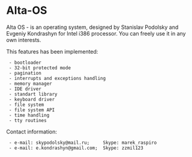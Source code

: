 Alta-OS
=======

Alta OS - is an operating system, designed by Stanislav Podolsky and Evgeniy Kondrashyn for Intel i386 processor. You can freely use it in any own interests.

This features has been implemented:

	 - bootloader
	 - 32-bit protected mode
	 - pagination
	 - interrupts and exceptions handling
	 - memory manager
	 - IDE driver
	 - standart library
	 - keyboard driver
	 - file system
	 - file system API
	 - time handling
	 - tty routines

Contact information:

	 - e-mail: skypodolsky@mail.ru; 	Skype: marek_raspiro
	 - e-mail: e.kondrashyn@gmail.com; 	Skype: zzmil123

